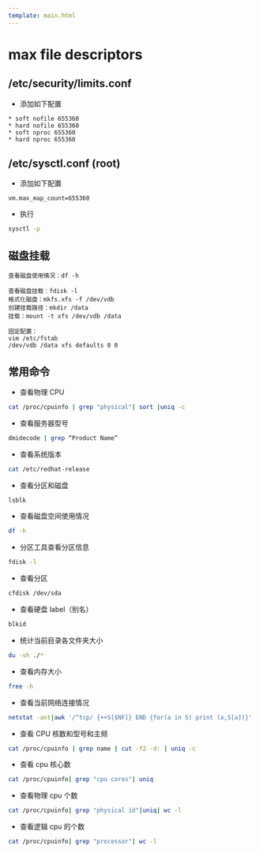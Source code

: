```yaml
---
template: main.html
---
```

# max file descriptors

## /etc/security/limits.conf

- 添加如下配置

```shell
* soft nofile 655360
* hard nofile 655360
* soft nproc 655360
* hard nproc 655360
```

## /etc/sysctl.conf (root)

- 添加如下配置

```shell
vm.max_map_count=655360
```

- 执行

```bash
sysctl -p
```

## 磁盘挂载

```shell
查看磁盘使用情况：df -h

查看磁盘挂载：fdisk -l
格式化磁盘：mkfs.xfs -f /dev/vdb
创建挂载路径：mkdir /data
挂载：mount -t xfs /dev/vdb /data

固定配置：
vim /etc/fstab
/dev/vdb /data xfs defaults 0 0
```

## 常用命令

- 查看物理 CPU

```bash
cat /proc/cpuinfo | grep "physical"| sort |uniq -c
```

- 查看服务器型号

```bash
dmidecode | grep “Product Name”
```

- 查看系统版本

```bash
cat /etc/redhat-release
```

- 查看分区和磁盘

```bash
lsblk
```

- 查看磁盘空间使用情况

```bash
df -h
```

- 分区工具查看分区信息

```bash
fdisk -l
```

- 查看分区

```bash
cfdisk /dev/sda
```

- 查看硬盘 label（别名）

```bash
blkid
```

- 统计当前目录各文件夹大小

```bash
du -sh ./*
```

- 查看内存大小

```bash
free -h
```

- 查看当前网络连接情况

```bash
netstat -ant|awk '/^tcp/ {++S[$NF]} END {for(a in S) print (a,S[a])}'
```

- 查看 CPU 核数和型号和主频

```bash
cat /proc/cpuinfo | grep name | cut -f2 -d: | uniq -c
```

- 查看 cpu 核心数

```bash
cat /proc/cpuinfo| grep "cpu cores"| uniq
```

- 查看物理 cpu 个数

```bash
cat /proc/cpuinfo| grep "physical id"|uniq| wc -l
```

- 查看逻辑 cpu 的个数

```bash
cat /proc/cpuinfo| grep "processor"| wc -l
```

